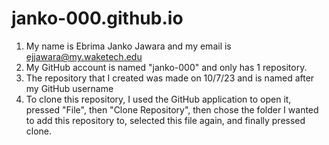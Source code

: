 # janko-000.github.io
1. My name is Ebrima Janko Jawara and my email is ejjawara@my.waketech.edu
2. My GitHub account is named "janko-000" and only has 1 repository.
3. The repository that I created was made on 10/7/23 and is named after my GitHub username
4. To clone this repository, I used the GitHub application to open it, pressed "File", then "Clone Repository", then chose the folder I wanted to add this repository to, selected this file again, and finally pressed clone.